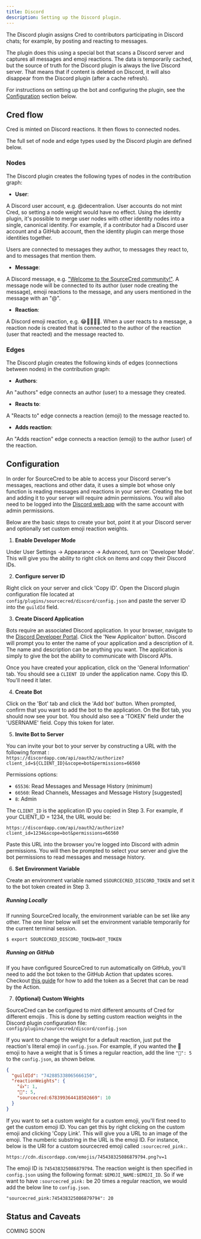 ```yaml
---
title: Discord
description: Setting up the Discord plugin.
---
```


The Discord plugin assigns Cred to contributors participating in Discord chats; for example, by posting and reacting to messages.

The plugin does this using a special bot that scans a Discord server and captures all messages and emoji reactions. The data is temporarily cached, but the
source of truth for the Discord plugin is always the live
Discord server. That means that if content is deleted on Discord, it will
also disappear from the Discord plugin (after a cache refresh).

For instructions on setting up the bot and configuring the plugin, see the [Configuration](#configuration) section below.

## Cred flow

Cred is minted on Discord reactions. It then flows to connected nodes.

The full set of node and edge types used by the Discord plugin are defined below.

### Nodes

The Discord plugin creates the following types of nodes in the contribution graph:

- **User**:

A Discord user account, e.g. @decentralion. User accounts do not mint Cred, so setting a node weight would have no effect. Using the identity plugin, it's possible to merge user nodes with other identity nodes into a single, canonical identity. For example, if a contributor had a Discord user account and a GitHub account, then the identity plugin can merge those identities together.

Users are connected to messages they author, to messages they react to, and to messages that mention them.

- **Message**:

A Discord message, e.g. ["Welcome to the SourceCred community!"](https://discordapp.com/channels/453243919774253079/715770410955964477/715776215528505385). A message node will be connected to its author (user node creating the message), emoji reactions to the message, and any users mentioned in the message with an "@".

- **Reaction**:

A Discord emoji reaction, e.g. 😂🌈💜🚀🤯. When a user reacts to a message, a reaction node is created that is connected to the author of the reaction (user that reacted) and the message reacted to.

### Edges

The Discord plugin creates the following kinds of edges (connections between nodes)
in the contribution graph:

- **Authors**:

An "authors" edge connects an author (user) to a message they created.

- **Reacts to**:

A "Reacts to" edge connects a reaction (emoji) to the message reacted to.

- **Adds reaction**:

An "Adds reaction" edge connects a reaction (emoji) to the author (user) of the reaction.

## Configuration

In order for SourceCred to be able to access your Discord server's messages, reactions and other data, it uses a simple bot whose only function is reading messages and reactions in your server. Creating the bot and adding it to your server will require admin permissions. You will also need to be logged into the [Discord web app](https://discord.com/) with the same account with admin permissions.

Below are the basic steps to create your bot, point it at your Discord server and optionally set custom emoji reaction weights.

1. **Enable Developer Mode**

Under User Settings -> Appearance -> Advanced, turn on 'Developer Mode'. This will give you the ability to right click on items and copy their Discord IDs.

2. **Configure server ID**

Right click on your server and click 'Copy ID'. Open the Discord plugin configuration file located at `config/plugins/sourcecred/discord/config.json` and paste the server ID into the `guildId` field.

3. **Create Discord Application**

Bots require an associated Discord application. In your browser, navigate to the [Discord Developer Portal](https://discord.com/developers/applications). Click the 'New Applicaiton' button. Discord will prompt you to enter the name of your application and a description of it. The name and description can be anything you want. The application is simply to give the bot the ability to communicate with Discord APIs.

Once you have created your application, click on the 'General Information' tab. You should see a `CLIENT ID` under the application name. Copy this ID. You'll need it later.

4. **Create Bot**

Click on the 'Bot' tab and click the 'Add bot' button. When prompted, confirm that you want to add the bot to the application. On the Bot tab, you should now see your bot. You should also see a 'TOKEN' field under the 'USERNAME' field. Copy this token for later.

5. **Invite Bot to Server**

You can invite your bot to your server by constructing a URL with the following format :  
 `https://discordapp.com/api/oauth2/authorize?client_id=${CLIENT_ID}&scope=bot&permissions=66560`

Permissions options:

- `65536`: Read Messages and Message History (minimum)
- `66560`: Read Channels, Messages and Message History [suggested]
- `8`: Admin

The `CLIENT_ID` is the application ID you copied in Step 3. For example, if your CLIENT_ID = 1234, the URL would be:

`https://discordapp.com/api/oauth2/authorize?client_id=1234&scope=bot&permissions=66560`

Paste this URL into the browser you're logged into Discord with admin permissions. You will then be prompted to select your server and give the bot permissions to read messages and message history.

6. **Set Environment Variable**

Create an environment variable named `$SOURCECRED_DISCORD_TOKEN` and set it to the bot token created in Step 3.

##### Running Locally

If running SourceCred locally, the environment variable can be set like any other. The one liner below will set the environment variable temporarily for the current terminal session.

`$ export SOURCECRED_DISCORD_TOKEN=BOT_TOKEN`

##### Running on GitHub

If you have configured SourceCred to run automatically on GitHub, you'll need to add the bot token to the GitHub Action that updates scores. Checkout [this guide](https://docs.github.com/en/actions/configuring-and-managing-workflows/creating-and-storing-encrypted-secrets#creating-encrypted-secrets-for-a-repository) for how to add the token as a Secret that can be read by the Action.

7.  **(Optional) Custom Weights**

SourceCred can be configured to mint different amounts of Cred for different emojis . This is done by setting custom reaction weights in the Discord plugin configuration file: `config/plugins/sourcecred/discord/config.json`

If you want to change the weight for a default reaction, just put the reaction's literal emoji in `config.json`. For example, if you wanted the 💜 emoji to have a weight that is 5 times a regular reaction, add the line `"💜": 5` to the `config.json`, as shown below.

```json
{
  "guildId": "742885338065666150",
  "reactionWeights": {
    "👍": 1,
    "💜": 5,
    "sourcecred:678399364418502669": 10
  }
}
```

If you want to set a custom weight for a custom emoji, you'll first need to get the custom emoji ID. You can get this by right clicking on the custom emoji and clicking 'Copy Link'. This will give you a URL to an image of the emoji. The numberic substring in the URL is the emoji ID. For instance, below is the URl for a custom sourcecred emoji called `:sourcecred_pink:`.

`https://cdn.discordapp.com/emojis/745438325086879794.png?v=1`

The emoji ID is `745438325086879794`. The reaction weight is then specified in `config.json` using the following format: `$EMOJI_NAME:$EMOJI_ID`. So if we want to have `:sourcecred_pink:` be 20 times a regular reaction, we would add the below line to `config.json`.

`"sourcecred_pink:745438325086879794": 20`

[yarn]: https://classic.yarnpkg.com/

## Status and Caveats

COMING SOON
